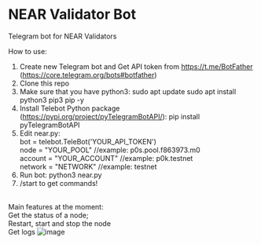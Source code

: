 # NEAR Validator Bot
 Telegram bot for NEAR Validators

How to use:
1. Create new Telegram bot and Get API token from https://t.me/BotFather (https://core.telegram.org/bots#botfather)
2. Clone this repo
3. Make sure that you have python3:
sudo apt update
sudo apt install python3 pip3 pip -y
4. Install Telebot Python package (https://pypi.org/project/pyTelegramBotAPI/):
pip install pyTelegramBotAPI
5. Edit near.py:
<br>bot = telebot.TeleBot('YOUR_API_TOKEN')
<br>node = "YOUR_POOL" //example: p0s.pool.f863973.m0
<br>account = "YOUR_ACCOUNT" //example: p0k.testnet
<br>network = "NETWORK" //example: testnet
6. Run bot:
python3 near.py
7. /start to get commands!

<br>Main features at the moment:
<br>Get the status of a node;
<br>Restart, start and stop the node
<br>Get logs
![image](https://user-images.githubusercontent.com/21222764/139135195-f4cde895-5c97-4c9c-9ccf-f14a470b84cc.png)
